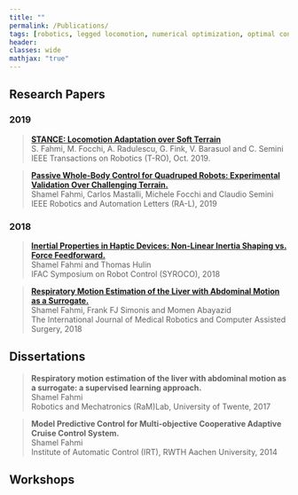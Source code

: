 ```yaml
---
title: ""
permalink: /Publications/
tags: [robotics, legged locomotion, numerical optimization, optimal control]
header:
classes: wide
mathjax: "true"
---
```


## Research Papers
### 2019

> [__STANCE: Locomotion Adaptation over Soft Terrain__](https://iit-dlslab.github.io/papers/fahmi19tro.pdf) <br>
S. Fahmi, M. Focchi, A. Radulescu, G. Fink, V. Barasuol and C. Semini <br>
IEEE Transactions on Robotics (T-RO), Oct. 2019.

> [__Passive Whole-Body Control for Quadruped Robots: Experimental Validation Over Challenging Terrain.__](https://iit-dlslab.github.io/papers/fahmi19ral.pdf) <br>
Shamel Fahmi, Carlos Mastalli, Michele Focchi and Claudio Semini <br>
IEEE Robotics and Automation Letters (RA-L), 2019

### 2018

> [__Inertial Properties in Haptic Devices: Non-Linear Inertia Shaping vs. Force Feedforward.__](https://www.sciencedirect.com/science/article/pii/S2405896318332270) <br>
Shamel Fahmi and Thomas Hulin <br>
IFAC Symposium on Robot Control (SYROCO), 2018

> [__Respiratory Motion Estimation of the Liver with Abdominal Motion as a Surrogate.__](https://onlinelibrary.wiley.com/doi/pdf/10.1002/rcs.1940) <br>
Shamel Fahmi, Frank FJ Simonis and Momen Abayazid <br>
The International Journal of Medical Robotics and Computer Assisted Surgery, 2018


## Dissertations
> __Respiratory motion estimation of the liver with abdominal motion as a surrogate: a supervised learning approach.__ <br>
Shamel Fahmi <br>
Robotics and Mechatronics (RaM)Lab, University of Twente, 2017

> __Model Predictive Control for Multi-objective Cooperative Adaptive Cruise Control System.__ <br>
Shamel Fahmi <br>
Institute of Automatic Control (IRT), RWTH Aachen University, 2014

## Workshops
